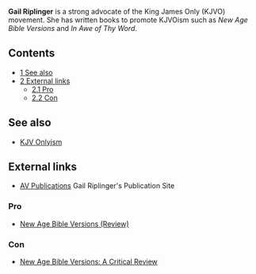 **Gail Riplinger** is a strong advocate of the King James Only
(KJVO) movement. She has written books to promote KJVOism such as
*New Age Bible Versions* and *In Awe of Thy Word*.


## Contents

-   [1 See also](#See_also)
-   [2 External links](#External_links)
    -   [2.1 Pro](#Pro)
    -   [2.2 Con](#Con)


## See also

-   [KJV Onlyism](KJV_Onlyism "KJV Onlyism")

## External links

-   [AV Publications](http://www.avpublications.com/) Gail
    Riplinger's Publication Site

### Pro

-   [New Age Bible Versions (Review)](http://www.jesus-is-lord.com/riplinge.htm)

### Con

-   [New Age Bible Versions: A Critical Review](http://answers.org/bookreviews/newagevers.html)



